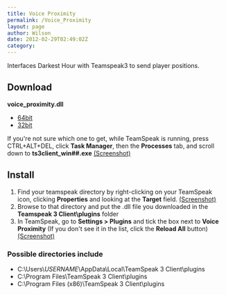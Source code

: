 ```yaml
---
title: Voice Proximity
permalink: /Voice_Proximity
layout: page
author: Wilson
date: 2012-02-29T02:49:02Z
category: 
---
```

Interfaces Darkest Hour with Teamspeak3 to send player positions.

## Download

**voice\_proximity.dll**

  - [64bit](http://ge.tt/2IJ0xIE/v/0)
  - [32bit](http://ge.tt/257lwIE/v/0)

If you're not sure which one to get, while TeamSpeak is running, press
CTRL+ALT+DEL, click **Task Manager**, then the **Processes** tab, and
scroll down to **ts3client\_win\#\#.exe**
[(Screenshot)](http://i.imgur.com/kqljY.png)

## Install

1.  Find your teamspeak directory by right-clicking on your TeamSpeak
    icon, clicking **Properties** and looking at the **Target** field.
    [(Screenshot)](http://i.imgur.com/eSe4K.png)
2.  Browse to that directory and put the .dll file you downloaded in the
    **Teamspeak 3 Client\\plugins** folder
3.  In TeamSpeak, go to **Settings \> Plugins** and tick the box next to
    **Voice Proximity** (If you don't see it in the list, click the
    **Reload All** button) [(Screenshot)](http://i.imgur.com/PqbNr.png)

### Possible directories include

  - C:\\Users\\*USERNAME*\\AppData\\Local\\TeamSpeak 3 Client\\plugins
  - C:\\Program Files\\TeamSpeak 3 Client\\plugins
  - C:\\Program Files (x86)\\TeamSpeak 3 Client\\plugins

